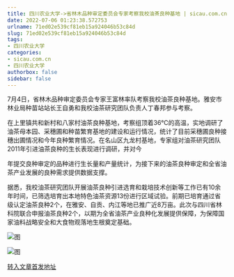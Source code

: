 ```yaml
---
title: 四川农业大学->省林木品种审定委员会专家考察我校油茶良种基地 | sicau.com.cn
date: 2022-07-06 01:23:38.572753
urlname: 71ed02e539cf81eb15a924046b53c84d
slug: 71ed02e539cf81eb15a924046b53c84d
tags: 
- 四川农业大学
categories:
- sicau.com.cn
- 四川农业大学
authorbox: false
sidebar: false
---
```

7月4日，省林木品种审定委员会专家王富林率队考察我校油茶良种基地。雅安市林业局种苗站站长王自勇和我校油茶研究团队负责人丁春邦参与考察。

在上里镇共和新村和八家村油茶良种基地，考察组顶着36℃的高温，实地调研了油茶母本园、采穗圃和种苗繁育基地的建设和运行情况，统计了目前采穗圃良种接穗出圃情况和今年良种繁育情况。在名山区九龙村基地，专家组对油茶研究团队2011年引进油茶良种的生长表现进行调研，并对今
<!--more-->
年提交良种审定的品种进行生长量和产量统计，为接下来的油茶良种审定和全省油茶产业发展的良种需求提供数据支撑。

据悉，我校油茶研究团队开展油茶良种引进选育和栽培技术创新等工作已有10余年时间，已筛选培育出本地特色油茶资源13份进行区域试验。前期已培育通过省级认定油茶良种2个，在雅安、自贡、内江等地已推广近8万亩。此次与四川省林科院联合申报油茶良种2个，以期为全省油茶产业良种化发展提供保障，为保障国家油料战略安全和大食物观落地生根奠定基础。

![图](https://news.sicau.edu.cn/__local/A/94/DB/B2277B0A971FB8B3A41383645FD_CC2F4B99_3DF06.jpg)

![图](https://news.sicau.edu.cn/__local/D/0F/7C/95A816910C7B1AAB50E934FC3F0_028CD0B2_3FB36.jpg)

[转入文章首发地址](https://news.sicau.edu.cn/info/1078/68689.htm)